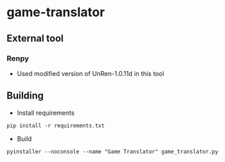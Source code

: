 # game-translator

## External tool

### Renpy

- Used modified version of UnRen-1.0.11d in this tool

## Building

- Install requirements

```
pip install -r requirements.txt
```

- Build

```
pyinstaller --noconsole --name "Game Translator" game_translator.py
```